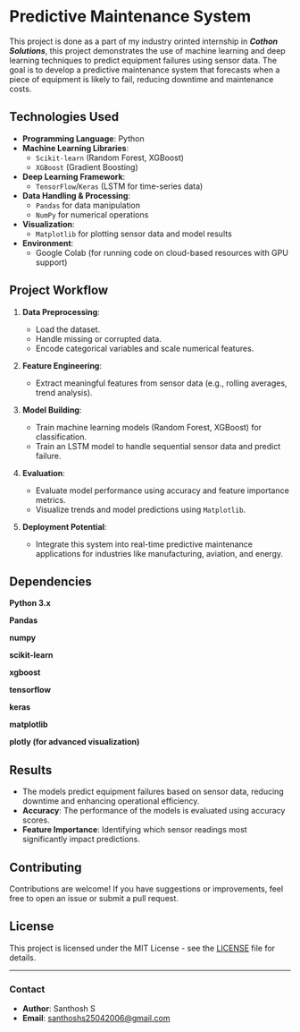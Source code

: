 # Predictive Maintenance System

This project is done as a part of my industry orinted internship in _**Cothon Solutions**_, this project demonstrates the use of machine learning and deep learning techniques to predict equipment failures using sensor data. The goal is to develop a predictive maintenance system that forecasts when a piece of equipment is likely to fail, reducing downtime and maintenance costs.

## **Technologies Used**
- **Programming Language**: Python
- **Machine Learning Libraries**: 
  - `Scikit-learn` (Random Forest, XGBoost)
  - `XGBoost` (Gradient Boosting)
- **Deep Learning Framework**: 
  - `TensorFlow`/`Keras` (LSTM for time-series data)
- **Data Handling & Processing**: 
  - `Pandas` for data manipulation
  - `NumPy` for numerical operations
- **Visualization**: 
  - `Matplotlib` for plotting sensor data and model results
- **Environment**: 
  - Google Colab (for running code on cloud-based resources with GPU support)


## **Project Workflow**
1. **Data Preprocessing**:
   - Load the dataset.
   - Handle missing or corrupted data.
   - Encode categorical variables and scale numerical features.
   
2. **Feature Engineering**:
   - Extract meaningful features from sensor data (e.g., rolling averages, trend analysis).
   
3. **Model Building**:
   - Train machine learning models (Random Forest, XGBoost) for classification.
   - Train an LSTM model to handle sequential sensor data and predict failure.

4. **Evaluation**:
   - Evaluate model performance using accuracy and feature importance metrics.
   - Visualize trends and model predictions using `Matplotlib`.

5. **Deployment Potential**:
   - Integrate this system into real-time predictive maintenance applications for industries like manufacturing, aviation, and energy.


##  **Dependencies**
**Python 3.x**

**Pandas**

**numpy**

**scikit-learn**

**xgboost**

**tensorflow**

**keras**

**matplotlib**

**plotly (for advanced visualization)**

## **Results**
- The models predict equipment failures based on sensor data, reducing downtime and enhancing operational efficiency.
- **Accuracy**: The performance of the models is evaluated using accuracy scores.
- **Feature Importance**: Identifying which sensor readings most significantly impact predictions.

## **Contributing**
Contributions are welcome! If you have suggestions or improvements, feel free to open an issue or submit a pull request.

## **License**
This project is licensed under the MIT License - see the [LICENSE](LICENSE) file for details.

---

### **Contact**
- **Author**: Santhosh S
- **Email**: santhoshs25042006@gmail.com
